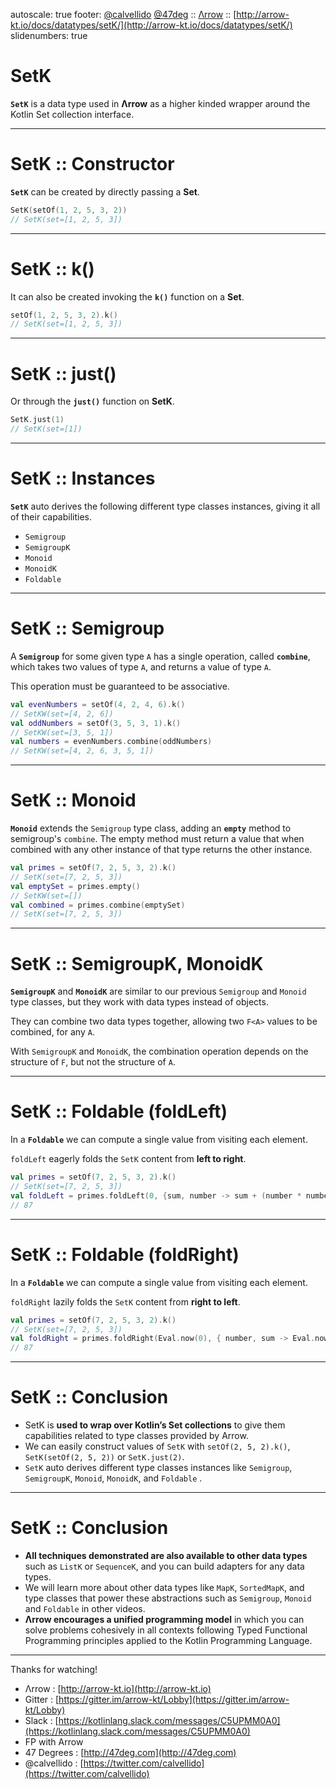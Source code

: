 autoscale: true
footer:  [@calvellido](https://twitter.com/calvellido) [@47deg](https://twitter.com/47deg) :: [Λrrow](http://arrow-kt.io) :: [http://arrow-kt.io/docs/datatypes/setK/](http://arrow-kt.io/docs/datatypes/setK/)
slidenumbers: true

# SetK

__`SetK`__ is a data type used in __Λrrow__ as a higher kinded wrapper around the Kotlin Set collection interface.

---

# SetK :: Constructor

__`SetK`__ can be created by directly passing a __Set__.

```kotlin
SetK(setOf(1, 2, 5, 3, 2))
// SetK(set=[1, 2, 5, 3])
```

---

# SetK :: k()

It can also be created invoking the __`k()`__ function on a __Set__.

```kotlin
setOf(1, 2, 5, 3, 2).k()
// SetK(set=[1, 2, 5, 3])
```

---

# SetK :: just()

Or through the __`just()`__ function on __SetK__.

```kotlin
SetK.just(1)
// SetK(set=[1])
```

---

# SetK :: Instances

__`SetK`__ auto derives the following different type classes instances, giving it all of their capabilities.

* `Semigroup`
* `SemigroupK`
* `Monoid`
* `MonoidK`
* `Foldable`

---

# SetK :: Semigroup

A __`Semigroup`__ for some given type `A` has a single operation, called __`combine`__, which takes two values of type `A`, and returns a value of type `A`.

This operation must be guaranteed to be associative.

```kotlin
val evenNumbers = setOf(4, 2, 4, 6).k()
// SetKW(set=[4, 2, 6])
val oddNumbers = setOf(3, 5, 3, 1).k()
// SetKW(set=[3, 5, 1])
val numbers = evenNumbers.combine(oddNumbers)
// SetKW(set=[4, 2, 6, 3, 5, 1])

```
---

# SetK :: Monoid

__`Monoid`__ extends the `Semigroup` type class, adding an __`empty`__ method to semigroup's `combine`. The empty method must return a value that when combined with any other instance of that type returns the other instance.

```kotlin
val primes = setOf(7, 2, 5, 3, 2).k()
// SetK(set=[7, 2, 5, 3])
val emptySet = primes.empty()
// SetKW(set=[])
val combined = primes.combine(emptySet)
// SetK(set=[7, 2, 5, 3])

```
---

# SetK :: SemigroupK, MonoidK

__`SemigroupK`__ and __`MonoidK`__ are similar to our previous `Semigroup` and `Monoid` type classes, but they work with data types instead of objects.

They can combine two data types together, allowing two `F<A>` values to be combined, for any `A`.

With `SemigroupK` and `MonoidK`, the combination operation depends on the structure of `F`, but not the structure of `A`.


---

# SetK :: Foldable (foldLeft)

In a __`Foldable`__ we can compute a single value from visiting each element.

`foldLeft` eagerly folds the `SetK` content from __left to right__.


```kotlin
val primes = setOf(7, 2, 5, 3, 2).k()
// SetK(set=[7, 2, 5, 3])
val foldLeft = primes.foldLeft(0, {sum, number -> sum + (number * number)})
// 87

```

---

# SetK :: Foldable (foldRight)

In a __`Foldable`__ we can compute a single value from visiting each element.

`foldRight` lazily folds the `SetK` content from __right to left__.


```kotlin
val primes = setOf(7, 2, 5, 3, 2).k()
// SetK(set=[7, 2, 5, 3])
val foldRight = primes.foldRight(Eval.now(0), { number, sum -> Eval.now(sum.value() + (number * number)) })
// 87

```

---

# SetK :: Conclusion

- SetK is __used to wrap over Kotlin’s Set collections__ to give them capabilities related to type classes provided by Arrow.
- We can easily construct values of `SetK` with `setOf(2, 5, 2).k()`, `SetK(setOf(2, 5, 2))` or `SetK.just(2)`.
- `SetK` auto derives different type classes instances like `Semigroup`, `SemigroupK`, `Monoid`, `MonoidK`, and `Foldable` .

---

# SetK :: Conclusion

- __All techniques demonstrated are also available to other data types__ such as `ListK` or `SequenceK`, and you can build adapters for any data types.
- We will learn more about other data types like `MapK`, `SortedMapK`, and type classes that power these abstractions such as `Semigroup`, `Monoid` and `Foldable` in other videos.
- __Λrrow encourages a unified programming model__ in which you can solve problems cohesively in all contexts following Typed Functional Programming principles applied to the Kotlin Programming Language.

---

Thanks for watching!

- Λrrow : [http://arrow-kt.io](http://arrow-kt.io)
- Gitter : [https://gitter.im/arrow-kt/Lobby](https://gitter.im/arrow-kt/Lobby)
- Slack : [https://kotlinlang.slack.com/messages/C5UPMM0A0](https://kotlinlang.slack.com/messages/C5UPMM0A0)
- FP with Arrow
- 47 Degrees : [http://47deg.com](http://47deg.com)
- @calvellido : [https://twitter.com/calvellido](https://twitter.com/calvellido)
